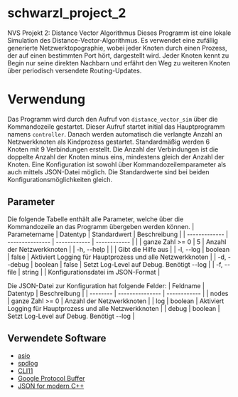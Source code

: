 # schwarzl_project_2
NVS Projekt 2: Distance Vector Algorithmus
Dieses Programm ist eine lokale Simulation des Distance-Vector-Algorithmus. Es verwendet eine zufällig generierte Netzwerktopographie, wobei jeder Knoten durch einen Prozess, der auf einen bestimmten Port hört, dargestellt wird. Jeder Knoten kennt zu Begin nur seine direkten Nachbarn und erfährt den Weg zu weiteren Knoten über periodisch versendete Routing-Updates.

# Verwendung
Das Programm wird durch den Aufruf von `distance_vector_sim` über die Kommandozeile gestartet. Dieser Aufruf startet initial das Hauptprogramm namens `controller`. Danach werden automatisch die verlangte Anzahl an Netzwerkknoten als Kindprozess gestartet. Standardmäßig werden 6 Knoten mit 9 Verbindungen erstellt. Die Anzahl der Verbindungen ist die doppelte Anzahl der Knoten minus eins, mindestens gleich der Anzahl der Knoten. Eine Konfiguration ist sowohl über Kommandozeilemparameter als auch mittels JSON-Datei möglich. Die Standardwerte sind bei beiden Konfigurationsmöglichkeiten gleich.

## Parameter
Die folgende Tabelle enthält alle Parameter, welche über die Kommandozeile an das Programm übergeben werden können.
| Parametername | Datentyp        | Standardwert | Beschreibung |
| ------------- | --------------- | ------------ | ------------ |
|               | ganze Zahl >= 0 | 5            | Anzahl der Netzwerkknoten |
| -h, --help    |                 |              | Gibt die Hilfe aus |
| -l, --log     | boolean         | false        | Aktiviert Logging für Hauptprozess und alle Netzwerkknoten |
| -d, --debug   | boolean         | false        | Setzt Log-Level auf Debug. Benötigt --log |
| -f, --file    | string          |              | Konfigurationsdatei im JSON-Format |

Die JSON-Datei zur Konfiguration hat folgende Felder:
| Feldname | Datentyp        | Beschreibung |
| -------- | --------------- | ------------ |
| nodes    | ganze Zahl >= 0 | Anzahl der Netzwerkknoten |
| log      | boolean         | Aktiviert Logging für Hauptprozess und alle Netzwerkknoten |
| debug    | boolean         | Setzt Log-Level auf Debug. Benötigt --log |


## Verwendete Software
* [asio](https://think-async.com/Asio/)
* [spdlog](https://github.com/gabime/spdlog)
* [CLI11](https://github.com/CLIUtils/CLI11)
* [Google Protocol Buffer](https://developers.google.com/protocol-buffers/)
* [JSON  for modern C++](https://github.com/nlohmann/json)
